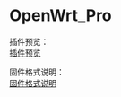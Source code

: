 # OpenWrt_Pro

插件预览：           
[插件预览](https://github.com/BingMeme/OpenWrt_Pro/blob/main/preview.md)

固件格式说明：   
[固件格式说明](https://bingmeme.github.io/OpenWrt_CN/tips/CHOOSE.html)               
